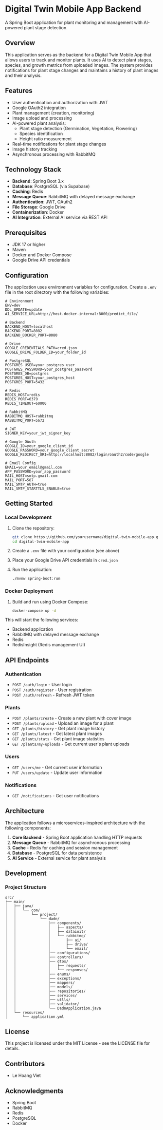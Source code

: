 ﻿
# Digital Twin Mobile App Backend

A Spring Boot application for plant monitoring and management with AI-powered plant stage detection.

## Overview

This application serves as the backend for a Digital Twin Mobile App that allows users to track and monitor plants. It uses AI to detect plant stages, species, and growth metrics from uploaded images. The system provides notifications for plant stage changes and maintains a history of plant images and their analysis.

## Features

- User authentication and authorization with JWT
- Google OAuth2 integration
- Plant management (creation, monitoring)
- Image upload and processing
- AI-powered plant analysis:
    - Plant stage detection (Germination, Vegetation, Flowering)
    - Species identification
    - Height ratio measurement
- Real-time notifications for plant stage changes
- Image history tracking
- Asynchronous processing with RabbitMQ

## Technology Stack

- **Backend**: Spring Boot 3.x
- **Database**: PostgreSQL (via Supabase)
- **Caching**: Redis
- **Message Queue**: RabbitMQ with delayed message exchange
- **Authentication**: JWT, OAuth2
- **File Storage**: Google Drive
- **Containerization**: Docker
- **AI Integration**: External AI service via REST API

## Prerequisites

- JDK 17 or higher
- Maven
- Docker and Docker Compose
- Google Drive API credentials

## Configuration

The application uses environment variables for configuration. Create a `.env` file in the root directory with the following variables:

```
# Environment
ENV=dev
DDL_UPDATE=update
AI_SERVICE_URL=http://host.docker.internal:8000/predict_file/

# Backend
BACKEND_HOST=localhost
BACKEND_PORT=8082
BACKEND_DOCKER_PORT=8080

# Drive
GOOGLE_CREDENTIALS_PATH=cred.json
GOOGLE_DRIVE_FOLDER_ID=your_folder_id

# PostgreSQL
POSTGRES_USER=your_postgres_user
POSTGRES_PASSWORD=your_postgres_password
POSTGRES_DB=postgres
POSTGRES_HOST=your_postgres_host
POSTGRES_PORT=5432

# Redis
REDIS_HOST=redis
REDIS_PORT=6379
REDIS_TIMEOUT=60000

# RabbitMQ
RABBITMQ_HOST=rabbitmq
RABBITMQ_PORT=5672

# JWT
SIGNER_KEY=your_jwt_signer_key

# Google OAuth
GOOGLE_ID=your_google_client_id
GOOGLE_PASSWORD=your_google_client_secret
GOOGLE_REDIRECT_URI=http://localhost:8082/login/oauth2/code/google

# Email Config
EMAIL=your_email@gmail.com
APP_PASSWORD=your_app_password
MAIL_HOST=smtp.gmail.com
MAIL_PORT=587
MAIL_SMTP_AUTH=true
MAIL_SMTP_STARTTLS_ENABLE=true
```

## Getting Started

### Local Development

1. Clone the repository:
   ```bash
   git clone https://github.com/yourusername/digital-twin-mobile-app.git
   cd digital-twin-mobile-app
   ```

2. Create a `.env` file with your configuration (see above)

3. Place your Google Drive API credentials in `cred.json`

4. Run the application:
   ```bash
   ./mvnw spring-boot:run
   ```

### Docker Deployment

1. Build and run using Docker Compose:
   ```bash
   docker-compose up -d
   ```

This will start the following services:
- Backend application
- RabbitMQ with delayed message exchange
- Redis
- RedisInsight (Redis management UI)

## API Endpoints

### Authentication
- `POST /auth/login` - User login
- `POST /auth/register` - User registration
- `POST /auth/refresh` - Refresh JWT token

### Plants
- `POST /plants/create` - Create a new plant with cover image
- `POST /plants/upload` - Upload an image for a plant
- `GET /plants/history` - Get plant image history
- `GET /plants/latest` - Get latest plant images
- `GET /plants/stats` - Get plant image statistics
- `GET /plants/my-uploads` - Get current user's plant uploads

### Users
- `GET /users/me` - Get current user information
- `PUT /users/update` - Update user information

### Notifications
- `GET /notifications` - Get user notifications

## Architecture

The application follows a microservices-inspired architecture with the following components:

1. **Core Backend** - Spring Boot application handling HTTP requests
2. **Message Queue** - RabbitMQ for asynchronous processing
3. **Cache** - Redis for caching and session management
4. **Database** - PostgreSQL for data persistence
5. **AI Service** - External service for plant analysis

## Development

### Project Structure

```
src/
├── main/
│   ├── java/
│   │   └── com/
│   │       └── project/
│   │           └── dadn/
│   │               ├── components/
│   │               │   ├── aspects/
│   │               │   ├── datainit/
│   │               │   └── rabbitmq/
│   │               │       ├── ai/
│   │               │       ├── drive/
│   │               │       └── email/
│   │               ├── configurations/
│   │               ├── controllers/
│   │               ├── dtos/
│   │               │   ├── requests/
│   │               │   └── responses/
│   │               ├── enums/
│   │               ├── exceptions/
│   │               ├── mappers/
│   │               ├── models/
│   │               ├── repositories/
│   │               ├── services/
│   │               ├── utlls/
│   │               ├── validator/
│   │               └── DadnApplication.java
│   └── resources/
│       └── application.yml
```

## License

This project is licensed under the MIT License - see the LICENSE file for details.

## Contributors

- Le Hoang Viet

## Acknowledgments

- Spring Boot
- RabbitMQ
- Redis
- PostgreSQL
- Docker
